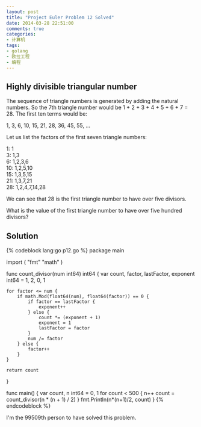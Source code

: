 ```yaml
---
layout: post
title: "Project Euler Problem 12 Solved"
date: 2014-03-28 22:51:00
comments: true
categories:
- 计算机
tags:
- golang
- 欧拉工程
- 编程
---
```


Highly divisible triangular number
----------------------------------

The sequence of triangle numbers is generated by adding the natural numbers. So the 7th triangle number would be 1 + 2 + 3 + 4 + 5 + 6 + 7 = 28. The first ten terms would be:

1, 3, 6, 10, 15, 21, 28, 36, 45, 55, ...

Let us list the factors of the first seven triangle numbers:

 1: 1  
 3: 1,3  
 6: 1,2,3,6  
10: 1,2,5,10  
15: 1,3,5,15  
21: 1,3,7,21  
28: 1,2,4,7,14,28  

We can see that 28 is the first triangle number to have over five divisors.

What is the value of the first triangle number to have over five hundred divisors?

Solution
--------

{% codeblock lang:go p12.go %}
package main

import (
    "fmt"
    "math"
)

func count_divisor(num int64) int64 {
    var count, factor, lastFactor, exponent int64 = 1, 2, 0, 1

    for factor <= num {
        if math.Mod(float64(num), float64(factor)) == 0 {
            if factor == lastFactor {
                exponent++
            } else {
                count *= (exponent + 1)
                exponent = 1
                lastFactor = factor
            }
            num /= factor
        } else {
            factor++
        }
    }

    return count
}

func main() {
    var count, n int64 = 0, 1
    for count < 500 {
        n++
        count = count_divisor(n * (n + 1) / 2)
    }
    fmt.Println(n*(n+1)/2, count)
}
{% endcodeblock %}

I'm the 99509th person to have solved this problem.
